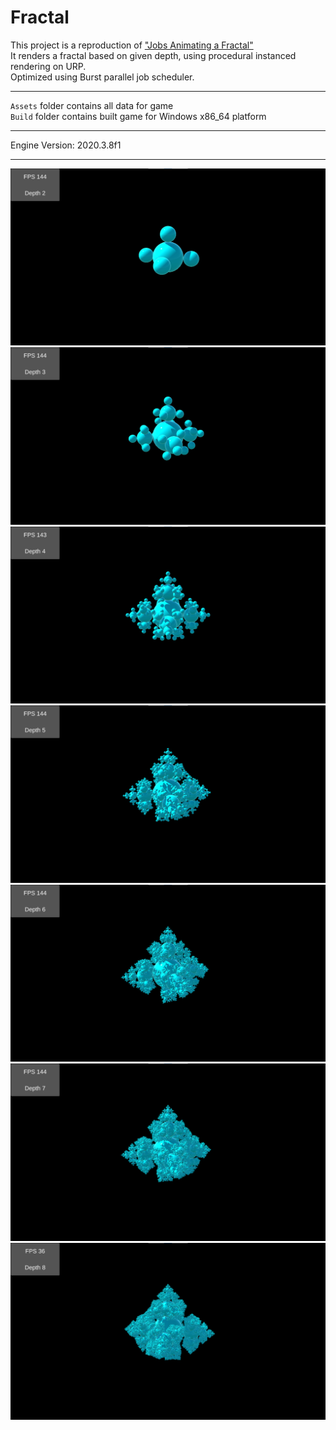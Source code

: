 # Fractal  

This project is a reproduction of ["Jobs Animating a Fractal"](https://catlikecoding.com/unity/tutorials/basics/jobs/)  
It renders a fractal based on given depth, using procedural instanced rendering on URP.  
Optimized using Burst parallel job scheduler.  

------

`Assets` folder contains all data for game  
`Build` folder contains built game for Windows x86_64 platform  

------

Engine Version: 2020.3.8f1

------

![screenshot1](screenshot1.png)  
![screenshot2](screenshot2.png)  
![screenshot3](screenshot3.png)  
![screenshot4](screenshot4.png)  
![screenshot5](screenshot5.png)  
![screenshot6](screenshot6.png)  
![screenshot7](screenshot7.png)  